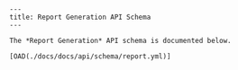 
    ---
    title: Report Generation API Schema
    ---

    The *Report Generation* API schema is documented below.

    [OAD(./docs/docs/api/schema/report.yml)]
